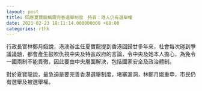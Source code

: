 ```yaml
---
layout: post
title: 回應夏寶龍稱需完善選舉制度　特首：港人仍有選舉權
date: 2021-02-23 18:11:14.000000000 +08:00
categories: rthk
---
```


行政長官林鄭月娥說，港澳辦主任夏寶龍提到香港回歸廿多年來，社會每次碰到爭議議題，都會產生鼓吹仇視中央及特區政府的言論，令中央及她本人擔心，為免令一國兩制不能貫徹，因此要由中央層面解決，包括國家安全及政治體制。

對於夏寶龍說，最急迫是要完善香港選舉制度，堵塞漏洞，林鄭月娥重申，市民仍有選舉及被選舉權。
